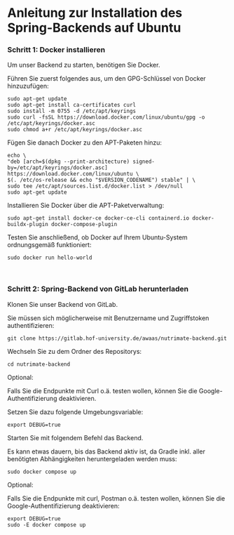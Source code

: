 # Anleitung zur Installation des Spring-Backends auf Ubuntu

### Schritt 1: Docker installieren

Um unser Backend zu starten, benötigen Sie Docker.

Führen Sie zuerst folgendes aus, um den GPG-Schlüssel von Docker hinzuzufügen:

```shell
sudo apt-get update
sudo apt-get install ca-certificates curl
sudo install -m 0755 -d /etc/apt/keyrings
sudo curl -fsSL https://download.docker.com/linux/ubuntu/gpg -o /etc/apt/keyrings/docker.asc
sudo chmod a+r /etc/apt/keyrings/docker.asc
```

Fügen Sie danach Docker zu den APT-Paketen hinzu:

```shell
echo \
"deb [arch=$(dpkg --print-architecture) signed-by=/etc/apt/keyrings/docker.asc] https://download.docker.com/linux/ubuntu \
$(. /etc/os-release && echo "$VERSION_CODENAME") stable" | \
sudo tee /etc/apt/sources.list.d/docker.list > /dev/null
sudo apt-get update
```

Installieren Sie Docker über die APT-Paketverwaltung:

```shell
sudo apt-get install docker-ce docker-ce-cli containerd.io docker-buildx-plugin docker-compose-plugin
```

Testen Sie anschließend, ob Docker auf Ihrem Ubuntu-System ordnungsgemäß funktioniert:

```shell
sudo docker run hello-world
```

<br/>

### Schritt 2: Spring-Backend von GitLab herunterladen

Klonen Sie unser Backend von GitLab. 

Sie müssen sich möglicherweise mit Benutzername und Zugriffstoken authentifizieren:

```shell
git clone https://gitlab.hof-university.de/awaas/nutrimate-backend.git
```

Wechseln Sie zu dem Ordner des Repositorys:

```shell
cd nutrimate-backend
```

Optional: 

Falls Sie die Endpunkte mit Curl o.ä. testen wollen, können Sie die Google-Authentifizierung deaktivieren.

Setzen Sie dazu folgende Umgebungsvariable:

```shell
export DEBUG=true
```

Starten Sie mit folgendem Befehl das Backend.

Es kann etwas dauern, bis das Backend aktiv ist, da Gradle inkl. aller benötigten Abhängigkeiten heruntergeladen werden muss:

```shell
sudo docker compose up
```

Optional:

Falls Sie die Endpunkte mit curl, Postman o.ä. testen wollen, können Sie die Google-Authentifizierung deaktivieren:

```shell
export DEBUG=true
sudo -E docker compose up
```